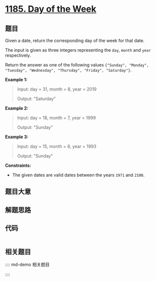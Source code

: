 # [1185. Day of the Week](https://leetcode.com/problems/day-of-the-week)

## 题目

Given a date, return the corresponding day of the week for that date.

The input is given as three integers representing the `day`, `month` and
`year` respectively.

Return the answer as one of the following values `{"Sunday", "Monday",
"Tuesday", "Wednesday", "Thursday", "Friday", "Saturday"}`.



**Example 1:**

> Input: day = 31, month = 8, year = 2019
> 
> Output: "Saturday"

**Example 2:**

> Input: day = 18, month = 7, year = 1999
> 
> Output: "Sunday"

**Example 3:**

> Input: day = 15, month = 8, year = 1993
> 
> Output: "Sunday"

**Constraints:**

  * The given dates are valid dates between the years `1971` and `2100`.


## 题目大意

## 解题思路

## 代码

```javascript

```

## 相关题目

:::: md-demo 相关题目

::::
